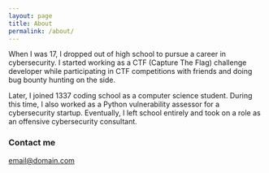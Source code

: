 ```yaml
---
layout: page
title: About
permalink: /about/
---
```


When I was 17, I dropped out of high school to pursue a career in cybersecurity. I started working as a CTF (Capture The Flag) challenge developer while participating in CTF competitions with friends and doing bug bounty hunting on the side.

Later, I joined 1337 coding school as a computer science student. During this time, I also worked as a Python vulnerability assessor for a cybersecurity startup. Eventually, I left school entirely and took on a role as an offensive cybersecurity consultant.

### Contact me

[email@domain.com](mailto:email@domain.com)

